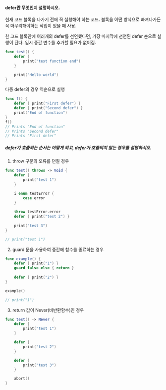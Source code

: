 #### defer란 무엇인지 설명하시오.



현재 코드 블록을 나가기 전에 꼭 실행해야 하는 코드.  블록을 어떤 방식으로 빠져나가든 꼭 마무리해야하는 작업이 있을 때 사용. 

한 코드 블록안에 여러개의 defer를 선언했다면, 가장 마지막에 선언된 defer 순으로 실행이 된다.  임시 중간 변수를 추가할 필요가 없어짐.

```swift
func test() {
    defer {
        print("test function end")
    }

    print("Hello world")
}
```





다중 defer의 경우 역순으로 실행

```swift
func f() {
    defer { print("First defer") }
    defer { print("Second defer") }
    print("End of function")
}
f()
// Prints "End of function"
// Prints "Second defer"
// Prints "First defer"
```



##### defer가 호출되는 순서는 어떻게 되고, defer가 호출되지 않는 경우를 설명하시오.

1. throw 구문의 오류를 던질 경우 

```swift
func test() throws -> Void {
    defer {
        print("test 1")
    }

    i enum testError {
        case error
    }
    
    throw testError.error
    defer { print("test 2") }
    
    print("test 3")
}

// print("test 1")
```



2. guard 문을 사용하여 중간에 함수를 종료하는 경우 

```swift
func example() {
    defer { print("1") } 
    guard false else { return }
    
    defer { print("2") }
}

example()

// print("1")
```



3. return 값이 Never(비반환함수)인 경우 

```swift
func test() -> Never {
    defer {
        print("test 1")
    }

    defer {
        print("test 2")
    }

    defer {
        print("test 3")
    }

    abort()
}
```

